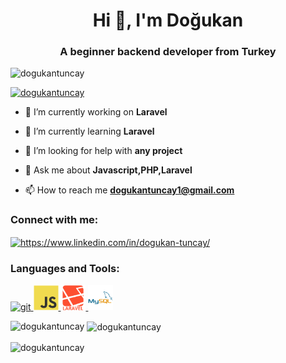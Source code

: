 <h1 align="center">Hi 👋, I'm Doğukan</h1>
<h3 align="center">A beginner backend developer from Turkey</h3>

<p align="left"> <img src="https://komarev.com/ghpvc/?username=dogukantuncay&label=Profile%20views&color=0e75b6&style=flat" alt="dogukantuncay" /> </p>

<p align="left"> <a href="https://github.com/dogukantuncay"><img src="https://github-profile-trophy.vercel.app/?username=dogukantuncay" alt="dogukantuncay" /></a> </p>

- 🔭 I’m currently working on **Laravel**

- 🌱 I’m currently learning **Laravel**

- 🤝 I’m looking for help with **any project**

- 💬 Ask me about **Javascript,PHP,Laravel**

- 📫 How to reach me **dogukantuncay1@gmail.com**

<h3 align="left">Connect with me:</h3>
<p align="left">
<a href="https://linkedin.com/in/https://www.linkedin.com/in/dogukan-tuncay/" target="blank"><img align="center" src="https://raw.githubusercontent.com/rahuldkjain/github-profile-readme-generator/master/src/images/icons/Social/linked-in-alt.svg" alt="https://www.linkedin.com/in/dogukan-tuncay/" height="30" width="40" /></a>
</p>

<h3 align="left">Languages and Tools:</h3>
<p align="left"> <a href="https://git-scm.com/" target="_blank" rel="noreferrer"> <img src="https://www.vectorlogo.zone/logos/git-scm/git-scm-icon.svg" alt="git" width="40" height="40"/> </a> <a href="https://developer.mozilla.org/en-US/docs/Web/JavaScript" target="_blank" rel="noreferrer"> <img src="https://raw.githubusercontent.com/devicons/devicon/master/icons/javascript/javascript-original.svg" alt="javascript" width="40" height="40"/> </a> <a href="https://laravel.com/" target="_blank" rel="noreferrer"> <img src="https://raw.githubusercontent.com/devicons/devicon/master/icons/laravel/laravel-plain-wordmark.svg" alt="laravel" width="40" height="40"/> </a> <a href="https://www.mysql.com/" target="_blank" rel="noreferrer"> <img src="https://raw.githubusercontent.com/devicons/devicon/master/icons/mysql/mysql-original-wordmark.svg" alt="mysql" width="40" height="40"/> </a> </p>

<p><img align="left" src="https://github-readme-stats.vercel.app/api/top-langs?username=dogukantuncay&show_icons=true&locale=en&layout=compact" alt="dogukantuncay" /></p>

<p>&nbsp;<img align="center" src="https://github-readme-stats.vercel.app/api?username=dogukantuncay&show_icons=true&locale=en" alt="dogukantuncay" /></p>

<p><img align="center" src="https://github-readme-streak-stats.herokuapp.com/?user=dogukantuncay&" alt="dogukantuncay" /></p>
